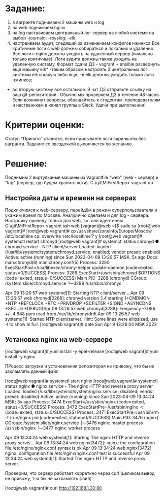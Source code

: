 # Задание:
1) в вагранте поднимаем 2 машины web и log
2) на web поднимаем nginx
3) на log настраиваем центральный лог сервер на любой системе на выбор
-journald;
-rsyslog;
-elk.
4) настраиваем аудит, следящий за изменением конфигов нжинкса
Все критичные логи с web должны собираться и локально и удаленно.
Все логи с nginx должны уходить на удаленный сервер (локально только критичные).
Логи аудита должны также уходить на удаленную систему.
Формат сдачи ДЗ - vagrant + ansible
развернуть еще машину elk*
-таким образом настроить 2 центральных лог системы elk и какую либо еще;
-в elk должны уходить только логи нжинкса;
- во вторую систему все остальное.
В чат ДЗ отправьте ссылку на ваш git-репозиторий . Обычно мы проверяем ДЗ в течение 48 часов.
Если возникнут вопросы, обращайтесь к студентам, преподавателям и наставникам в канал группы в Slack.
Удачи при выполнении!

# Критерии оценки:
Статус "Принято" ставится, если присылаете логи скриншоты без вагранта.
Задание со звездочкой выполняется по желанию.

# Решение:
Поднимим 2 виртульаные машины из Vagrantfile "web" (web - сервер) и "log" (сервер, где будем хранить логи).
C:\git\MiFirstRepo> vagrant up

## Настройка даты и времени на серверах
Подключимся к web-серверу, перейдём в режим суперпользователя и укажим время по Москве.
Аналjuично сделаем и для log - сервера.
Настройку приведу только для web, т.к. они идентичны
C:\git\MiFirstRepo> vagrant ssh web
[vagrant@web ~]$ sudo su
[root@web vagrant]# 
[root@web vagrant]# cp /usr/share/zoneinfo/Europe/Moscow /etc/localtime
cp: overwrite ‘/etc/localtime’? y
[root@web vagrant]# systemctl restart chronyd
[root@web vagrant]# systemctl status chronyd
● chronyd.service - NTP client/server
   Loaded: loaded (/usr/lib/systemd/system/chronyd.service; enabled; vendor preset: enabled)
   Active: active (running) since Sun 2023-04-09 13:26:57 MSK; 5s ago
     Docs: man:chronyd(8)
           man:chrony.conf(5)
  Process: 3290 ExecStartPost=/usr/libexec/chrony-helper update-daemon (code=exited, status=0/SUCCESS)
  Process: 3286 ExecStart=/usr/sbin/chronyd $OPTIONS (code=exited, status=0/SUCCESS)
 Main PID: 3288 (chronyd)
   CGroup: /system.slice/chronyd.service
           └─3288 /usr/sbin/chronyd

Apr 09 13:26:57 web systemd[1]: Starting NTP client/server...
Apr 09 13:26:57 web chronyd[3288]: chronyd version 3.4 starting (+CMDMON +NTP +REFCLOCK +RTC +PRIVDROP +SCFILTER +SIGND +ASYNCDNS +SEC...6 +DEBUG)Apr 09 13:26:57 web chronyd[3288]: Frequency -7.086 +/- 4.848 ppm read from /var/lib/chrony/drift
Apr 09 13:26:57 web systemd[1]: Started NTP client/server.
Hint: Some lines were ellipsized, use -l to show in full.
[root@web vagrant]# date
Sun Apr  9 13:29:04 MSK 2023

## Установка nginx на web-сервере
[root@web vagrant]# yum install -y epel-release
[root@web vagrant]# yum install -y nginx

ПРоцесс загрузки и установления репозитория не привожу, что бы не захламлять данный файл

[root@web vagrant]# systemctl start nginx
[root@web vagrant]# systemctl status nginx
● nginx.service - The nginx HTTP and reverse proxy server
   Loaded: loaded (/usr/lib/systemd/system/nginx.service; disabled; vendor preset: disabled)
   Active: active (running) since Sun 2023-04-09 13:34:24 MSK; 3s ago
  Process: 3474 ExecStart=/usr/sbin/nginx (code=exited, status=0/SUCCESS)
  Process: 3472 ExecStartPre=/usr/sbin/nginx -t (code=exited, status=0/SUCCESS)
  Process: 3471 ExecStartPre=/usr/bin/rm -f /run/nginx.pid (code=exited, status=0/SUCCESS)
 Main PID: 3476 (nginx)
   CGroup: /system.slice/nginx.service
           ├─3476 nginx: master process /usr/sbin/nginx
           └─3477 nginx: worker process

Apr 09 13:34:24 web systemd[1]: Starting The nginx HTTP and reverse proxy server...
Apr 09 13:34:24 web nginx[3472]: nginx: the configuration file /etc/nginx/nginx.conf syntax is ok
Apr 09 13:34:24 web nginx[3472]: nginx: configuration file /etc/nginx/nginx.conf test is successful
Apr 09 13:34:24 web systemd[1]: Started The nginx HTTP and reverse proxy server.

Проверим, что сервер работает корреткно через curl (целиком вывод не привожу, тчо бы не захламлять файл)

[root@web vagrant]# curl http://192.168.1.30:80
<!DOCTYPE HTML PUBLIC "-//W3C//DTD HTML 4.01 Transitional//EN">
<html>
<head>
  <title>Welcome to CentOS</title>
  <style rel="stylesheet" type="text/css">

## Настройка центрального сервера по сбору логов
Подключимся по ssh к log и перейдём в режим супервользователя (дату/время настроили ранее - см. комментарии выше)
PS C:\git\MiFirstRepo> vagrant ssh log
[vagrant@log ~]$ sudo su

Проверим установлен ли сервис управления логами Rsyslog
[root@log vagrant]# yum list rsyslog
Loaded plugins: fastestmirror
Determining fastest mirrors
 * base: mirror.corbina.net
 * extras: centos-mirror.rbc.ru
 * updates: centos-mirror.rbc.ru
base                                                                                                                       | 3.6 kB  00:00:00     
extras                                                                                                                     | 2.9 kB  00:00:00     
updates                                                                                                                    | 2.9 kB  00:00:00     
(1/4): base/7/x86_64/group_gz                                                                                              | 153 kB  00:00:00     
(2/4): extras/7/x86_64/primary_db                                                                                          | 249 kB  00:00:01     
(3/4): base/7/x86_64/primary_db                                                                                            | 6.1 MB  00:00:03     
(4/4): updates/7/x86_64/primary_db                                                                                         |  20 MB  00:00:08     
Installed Packages
rsyslog.x86_64                                                     8.24.0-52.el7                                                         @anacondaAvailable Packages
rsyslog.x86_64                                                     8.24.0-57.el7_9.3                                                     updates

Все настройки Rsyslog хранятся в файле /etc/rsyslog.conf
Для того, чтобы наш сервер мог принимать логи, нам необходимо внести следующие изменения в файл: 

[root@log vagrant]# vi /etc/rsyslog.conf

Открываем порт 514 (TCP и UDP): 
Находим закомментированные строки:
#Provides UDP syslog reception
#$ModLoad imudp
#$UDPServerRun 514

И приводим их к виду:
module(load="imudp")
input(type="imudp" port="514")

module(load="imtcp")
input(type="imtcp" port="514")
В конец файла /etc/rsyslog.conf добавляем правила приёма сообщений от хостов (тут важно не накосячить с пробелами и запятыми):
#Add remote logs
$template RemoteLogs, "/var/log/rsyslog/%HOSTNAME%/%PROGRAMNAME%.log"
*.* ?RemoteLogs
& ~

В данном примере мы создаем шаблон с названием RemoteLogs, который принимает логи всех категорий, любого уровня; логи, полученный по данному шаблону будут сохраняться в каталоге по маске /var/log/rsyslog/<имя компьютера, откуда пришел лог>/<приложение, чей лог пришел>.log; конструкция & ~ говорит о том, что после получения лога, необходимо остановить дальнейшую его обработку.

Данные параметры будут отправлять в папку /var/log/rsyslog логи, которые будут приходить от других серверов. Например, Access-логи nginx от сервера web, будут идти в файл /var/log/rsyslog/web/nginx_access.log

Перезапустим службу управления логами
[root@log vagrant]# systemctl restart rsyslog

Проверим открыт ли у нас 514 порт с помощью утилиты ss
[root@log vagrant]# ss -tuln | grep 514
udp    UNCONN     0      0         *:514                   *:*
udp    UNCONN     0      0      [::]:514                [::]:*
tcp    LISTEN     0      25        *:514                   *:*
tcp    LISTEN     0      25     [::]:514                [::]:*

## Настроим отправку логов с web-сервера

vagrant ssh web
sudo su

Проверяем версию nginx
[root@web vagrant]# rpm -qa | grep nginx
nginx-filesystem-1.20.1-10.el7.noarch
nginx-1.20.1-10.el7.x86_64

Версия старше 1.7 - удавлетворяет требованиям (т.к. только с этой версии у nginx появилась возможность
самостоятельно отправлять логи на сервер)

Находим в файле /etc/nginx/nginx.conf раздел с логами и приводим их к следующему виду (error_log и access_log
разные разделы файла конфигурации!!!):
error_log /var/log/nginx/error.log; 
error_log syslog:server=192.168.1.35:514,tag=nginx_error ;
access_log syslog:server=192.168.1.35:514,tag=nginx_access,severity=info combined ;
Tag нужен для того, чтобы логи записывались в разные файлы

[root@web vagrant]# vi /etc/nginx/nginx.conf

Проверим конфигурацию nginx после изменений
[root@web vagrant]# nginx -t
nginx: the configuration file /etc/nginx/nginx.conf syntax is ok
nginx: configuration file /etc/nginx/nginx.conf test is successful

Перезапустим nginx
[root@web vagrant]# systemctl restart nginx

Попробуем несколько раз зайти по адресу http://192.168.50.10 (сделаю это из хостовой машины через браузер)
Далее заходим на log-сервер и смотрим информацию об nginx:
(Если предварительно сэмитрировать ошибку на стороне nginx, то появится ещё и nginx_error.log)
[root@log vagrant]# cat /var/log/rsyslog/web/nginx_access.log 
Apr  9 16:37:43 web nginx_access: 192.168.1.65 - - [09/Apr/2023:16:37:43 +0300] "GET / HTTP/1.1" 304 0 "-" "Mozilla/5.0 (Windows NT 10.0; Win64; x64) AppleWebKit/537.36 (KHTML, like Gecko) Chrome/111.0.0.0 Safari/537.36"
Apr  9 16:37:44 web nginx_access: 192.168.1.65 - - [09/Apr/2023:16:37:44 +0300] "GET / HTTP/1.1" 304 0 "-" "Mozilla/5.0 (Windows NT 10.0; Win64; x64) AppleWebKit/537.36 (KHTML, like Gecko) Chrome/111.0.0.0 Safari/537.36"

## Настройка аудита, контролирующего изменения конфигурации nginx
Проверим наличие утилиты для аудита
[root@web vagrant]# rpm -qa | grep audit
audit-2.8.5-4.el7.x86_64
audit-libs-2.8.5-4.el7.x86_64

Настроим аудит изменения конфигурации nginx через файл /etc/audit/rules.d/audit.rules
Добавим туда:
-w /etc/nginx/nginx.conf -p wa -k nginx_conf
-w /etc/nginx/default.d/ -p wa -k nginx_conf
Данные правила позволяют контролировать запись (w) и измения атрибутов (a) в:
/etc/nginx/nginx.conf
Всех файлов каталога /etc/nginx/default.d/
Для более удобного поиска к событиям добавляется метка nginx_conf

Перезапускаем службу auditd
[root@web vagrant]# service auditd restart
Stopping logging:                                          [  OK  ]
Redirecting start to /bin/systemctl start auditd.service

После данных изменений у нас начнут локально записываться логи аудита. Чтобы проверить, что логи аудита начали записываться локально, нужно внести изменения в файл /etc/nginx/nginx.conf или поменять его атрибут, потом посмотреть информацию об изменениях:
Также можно воспользоваться поиском по файлу /var/log/audit/audit.log, указав наш тэг: grep nginx_conf /var/log/audit/audit.log
(целиком вывод приводить не будут, что бы не захламлять файл)

[root@web vagrant]# ausearch -f /etc/nginx/nginx.conf
----
time->Sun Apr  9 17:15:55 2023
type=CONFIG_CHANGE msg=audit(1681049755.073:149): auid=1000 ses=2 op=updated_rules path="/etc/nginx/nginx.conf" key="nginx_conf" list=4 res=1     
----
time->Sun Apr  9 17:15:55 2023
type=PROCTITLE msg=audit(1681049755.073:150): proctitle=7669002F6574632F6E67696E782F6E67696E782E636F6E66
type=PATH msg=audit(1681049755.073:150): item=3 name="/etc/nginx/nginx.conf~" inode=13224 dev=08:01 mode=0100644 ouid=0 ogid=0 rdev=00:00 obj=system_u:object_r:httpd_config_t:s0 objtype=CREATE cap_fp=0000000000000000 cap_fi=0000000000000000 cap_fe=0 cap_fver=0


Далее настроим пересылку логов на удаленный сервер. Auditd по умолчанию не умеет пересылать логи, для пересылки на web-сервере потребуется установить пакет audispd-plugins:
[root@web vagrant]# yum -y install audispd-plugins

Найдем и поменяем следующие строки в файле /etc/audit/auditd.conf:
log_format = RAW
name_format = HOSTNAME
В файле /etc/audisp/plugins.d/au-remote.conf поменяем параметр active на yes
В файле /etc/audisp/audisp-remote.conf требуется указать адрес сервера и порт, на который будут отправляться логи
[root@web vagrant]# vi /etc/audit/auditd.conf
[root@web vagrant]# vi /etc/audisp/plugins.d/au-remote.conf
[root@web vagrant]# vi /etc/audisp/audisp-remote.conf

Перезапустим auditd
[root@web vagrant]# service auditd restart
Stopping logging:                                          [  OK  ]
Redirecting start to /bin/systemctl start auditd.service

## Настройка на сервере логов
Первым делом откроем 60 порт через файлик /etc/audit/auditd.conf и перезапустим службу аудита
[root@log vagrant]#  service auditd restart
Stopping logging:                                          [  OK  ]
Redirecting start to /bin/systemctl start auditd.service

Настройка закончина, поменяем что то в файле конфига nginx и проверим логи на лог-сервере (вывод неполный)
[root@log vagrant]# cat /var/log/audit/audit.log | grep web
node=web type=DAEMON_START msg=audit(1681050087.511:9187): op=start ver=2.8.5 format=raw kernel=3.10.0-1127.el7.x86_64 auid=4294967295 pid=1817 uid=0 ses=4294967295 subj=system_u:system_r:auditd_t:s0 res=success


# РЕАЛИЗУЕМ ЭТО ЧЕРЕЗ ANSIBLE
В моём распоряжении win-пк, поэтому ansible работает из wsl (настраивал для лабы по selinux - https://github.com/LedvNeon/MiFirstRepo/tree/selinux)
## Как это будет работать:
Я заранее подготовлю файлы конфигураций, что бы заменить их на хостах по средствам ansible.
Так же ansible установит все необходимые утилиты для работы.
Файлы конфигураций положим сюда \\wsl$\Ubuntu-20.04\home\dima\lab_for_logs  (в папки web и щп), а .vagrant (с информацией об образе, публичных ключах и пр. положим в \\wsl$\Ubuntu-20.04\home\dima).

ФАЙЛЫ, ПРИЛОЖЕННЫЕ В РЕПОЗИТОРИЙ НУЖНО СКАЧАТЬ И РАЗЛОЖИТЬ ПО ТАКИМ ЖЕ ДИРЕКТОРИЯМ
Просьба посомтреть, что не так с playbook - по отдельности (если делать разные playbook из кусков)
они отрабатывают. Когда внутри одного файла постоянно ругается на различные строки, как будто там ошибка 
в синтаксисе (хотя tab не использовал, файл делал в VSCode, что бы была разметка). Пример из приложенного Playbook:
ERROR! Syntax Error while loading YAML.
  did not find expected key

The error appears to be in '/home/dima/playbook.yml': line 27, column 5, but may
be elsewhere in the file depending on the exact syntax problem.

The offending line appears to be:


    - name: NGINX | Install NGINX package from EPEL Repo
    ^ here



